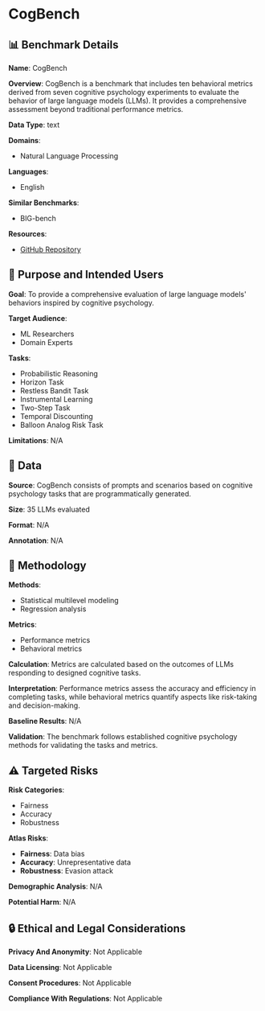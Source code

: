 # CogBench

## 📊 Benchmark Details

**Name**: CogBench

**Overview**: CogBench is a benchmark that includes ten behavioral metrics derived from seven cognitive psychology experiments to evaluate the behavior of large language models (LLMs). It provides a comprehensive assessment beyond traditional performance metrics.

**Data Type**: text

**Domains**:
- Natural Language Processing

**Languages**:
- English

**Similar Benchmarks**:
- BIG-bench

**Resources**:
- [GitHub Repository](https://github.com/juliancodaforno/CogBench)

## 🎯 Purpose and Intended Users

**Goal**: To provide a comprehensive evaluation of large language models' behaviors inspired by cognitive psychology.

**Target Audience**:
- ML Researchers
- Domain Experts

**Tasks**:
- Probabilistic Reasoning
- Horizon Task
- Restless Bandit Task
- Instrumental Learning
- Two-Step Task
- Temporal Discounting
- Balloon Analog Risk Task

**Limitations**: N/A

## 💾 Data

**Source**: CogBench consists of prompts and scenarios based on cognitive psychology tasks that are programmatically generated.

**Size**: 35 LLMs evaluated

**Format**: N/A

**Annotation**: N/A

## 🔬 Methodology

**Methods**:
- Statistical multilevel modeling
- Regression analysis

**Metrics**:
- Performance metrics
- Behavioral metrics

**Calculation**: Metrics are calculated based on the outcomes of LLMs responding to designed cognitive tasks.

**Interpretation**: Performance metrics assess the accuracy and efficiency in completing tasks, while behavioral metrics quantify aspects like risk-taking and decision-making.

**Baseline Results**: N/A

**Validation**: The benchmark follows established cognitive psychology methods for validating the tasks and metrics.

## ⚠️ Targeted Risks

**Risk Categories**:
- Fairness
- Accuracy
- Robustness

**Atlas Risks**:
- **Fairness**: Data bias
- **Accuracy**: Unrepresentative data
- **Robustness**: Evasion attack

**Demographic Analysis**: N/A

**Potential Harm**: N/A

## 🔒 Ethical and Legal Considerations

**Privacy And Anonymity**: Not Applicable

**Data Licensing**: Not Applicable

**Consent Procedures**: Not Applicable

**Compliance With Regulations**: Not Applicable
